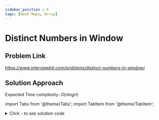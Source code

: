 ```yaml
---
sidebar_position : 4
tags: [Hash Maps, Array]
---
```


# Distinct Numbers in Window

## Problem Link
https://www.interviewbit.com/problems/distinct-numbers-in-window/

## Solution Approach

Expected Time complexity: $O(nlogn)$

import Tabs from '@theme/Tabs';
import TabItem from '@theme/TabItem';

<details><summary>Click - to see solution code</summary>

<Tabs>
<TabItem value="cpp" label="C++">

```cpp
vector<int> Solution::dNums(vector<int> &A, int B) {
    map<int, int> mp;
    int n = A.size();
    for (int i = 0; i < B; i++) {
        mp[A[i]]++;
    }
    vector<int> ans;
    ans.push_back(mp.size());
    for (int j = B; j < n; j++) {
        mp[A[j]]++;
        mp[A[j - B]]--;
        if (mp[A[j - B]] == 0) {
            mp.erase(A[j - B]);
        }
        ans.push_back(mp.size());
    }
    return ans;
}

```
</TabItem>
</Tabs>

</details>
